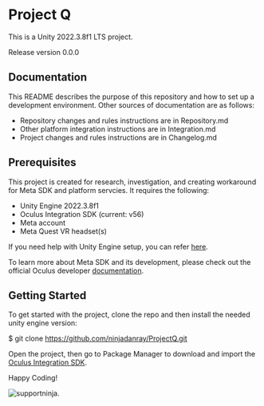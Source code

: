 # Project Q

This is a Unity 2022.3.8f1 LTS project.

Release version 0.0.0

## Documentation

This README describes the purpose of this repository and how to set up a development environment. Other sources of documentation are as follows:

- Repository changes and rules instructions are in Repository.md
- Other platform integration instructions are in Integration.md
- Project changes and rules instructions are in Changelog.md

## Prerequisites

This project is created for research, investigation, and creating workaround for Meta SDK and platform servcies. It requires the following:

- Unity Engine 2022.3.8f1
- Oculus Integration SDK (current: v56)
- Meta account
- Meta Quest VR headset(s)

If you need help with Unity Engine setup, you can refer [here](https://unity.com/download).

To learn more about Meta SDK and its development, please check out the official Oculus developer [documentation](https://developer.oculus.com/resources/).

## Getting Started

To get started with the project, clone the repo and then install the needed unity engine version:

$ git clone https://github.com/ninjadanray/ProjectQ.git

Open the project, then go to Package Manager to download and import the [Oculus Integration SDK](https://developer.oculus.com/downloads/package/unity-integration/). 

 Happy Coding!

![supportninja.](https://assets.website-files.com/64149f79022d0c5fc8ce46e8/64149f79022d0cd45cce4719_Support%20Ninja%20%7C%20Full%20Logo.svg "owner")

#
